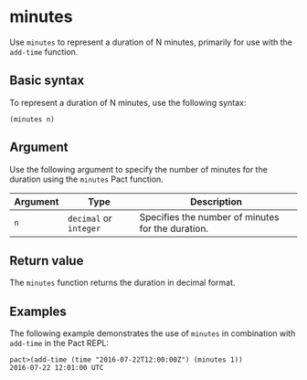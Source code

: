 # minutes
Use `minutes` to represent a duration of N minutes, primarily for use with the `add-time` function.

## Basic syntax

To represent a duration of N minutes, use the following syntax:

`(minutes n)`

## Argument

Use the following argument to specify the number of minutes for the duration using the `minutes` Pact function.

| Argument | Type | Description |
| --- | --- | --- |
| `n` | `decimal` or `integer` | Specifies the number of minutes for the duration. |

## Return value

The `minutes` function returns the duration in decimal format.

## Examples

The following example demonstrates the use of `minutes` in combination with `add-time` in the Pact REPL:

```pact
pact>(add-time (time "2016-07-22T12:00:00Z") (minutes 1))
2016-07-22 12:01:00 UTC
```
